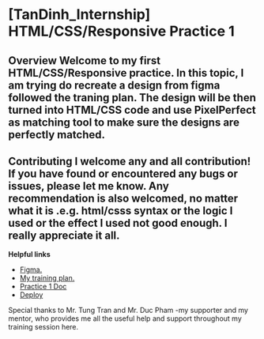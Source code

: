 # [TanDinh_Internship] HTML/CSS/Responsive Practice 1
__Overview__
Welcome to my first HTML/CSS/Responsive practice. In this topic, I am trying do recreate a design from figma followed the traning plan. The design will be then turned into HTML/CSS code and use PixelPerfect as matching tool to make sure the designs are perfectly matched.
----
__Contributing__
I welcome any and all contribution! If you have found or encountered any bugs or issues, please let me know. Any recommendation is also welcomed, no matter what it is .e.g. html/csss syntax or the logic I used or the effect I used not good enough. I really appreciate it all.
----
__Helpful links__
- [Figma.](https://www.figma.com/design/sCi69urLxx42wGukirearG/HTML%2FCSS-Practice?node-id=1403-0)
- [My training plan.](https://docs.google.com/document/d/1XS5XXxeBpygZyForDdTjru2DWg76f1xyD84SJiPBHds/edit?tab=t.0)
- [Practice 1 Doc](https://docs.google.com/document/d/1L_yG8V3W9MTfuT-OJKCY4QQqKSH7DSB9lRWCZZnd5Ps/edit?tab=t.0)
- [Deploy](https://tan-dinh-internship-git-tandinhdev-tang2812s-projects.vercel.app/user_profile.html)


Special thanks to Mr. Tung Tran and Mr. Duc Pham -my supporter and my mentor, who provides me all the useful help and support throughout my training session here.
